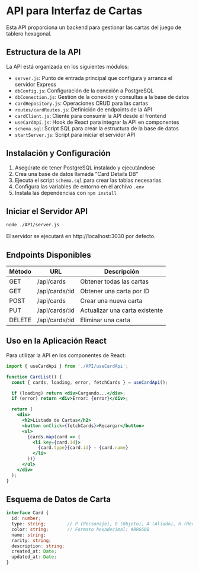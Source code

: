 # API para Interfaz de Cartas

Esta API proporciona un backend para gestionar las cartas del juego de tablero hexagonal.

## Estructura de la API

La API está organizada en los siguientes módulos:

- `server.js`: Punto de entrada principal que configura y arranca el servidor Express
- `dbConfig.js`: Configuración de la conexión a PostgreSQL
- `dbConnection.js`: Gestión de la conexión y consultas a la base de datos
- `cardRepository.js`: Operaciones CRUD para las cartas
- `routes/cardRoutes.js`: Definición de endpoints de la API
- `cardClient.js`: Cliente para consumir la API desde el frontend
- `useCardApi.js`: Hook de React para integrar la API en componentes
- `schema.sql`: Script SQL para crear la estructura de la base de datos
- `startServer.js`: Script para iniciar el servidor API

## Instalación y Configuración

1. Asegúrate de tener PostgreSQL instalado y ejecutándose
2. Crea una base de datos llamada "Card Details DB"
3. Ejecuta el script `schema.sql` para crear las tablas necesarias
4. Configura las variables de entorno en el archivo `.env`
5. Instala las dependencias con `npm install`

## Iniciar el Servidor API

```bash
node ./API/server.js
```

El servidor se ejecutará en http://localhost:3030 por defecto.

## Endpoints Disponibles

| Método | URL            | Descripción                   |
| ------- | -------------- | ------------------------------ |
| GET     | /api/cards     | Obtener todas las cartas       |
| GET     | /api/cards/:id | Obtener una carta por ID       |
| POST    | /api/cards     | Crear una nueva carta          |
| PUT     | /api/cards/:id | Actualizar una carta existente |
| DELETE  | /api/cards/:id | Eliminar una carta             |

## Uso en la Aplicación React

Para utilizar la API en los componentes de React:

```jsx
import { useCardApi } from './API/useCardApi';

function CardList() {
  const { cards, loading, error, fetchCards } = useCardApi();

  if (loading) return <div>Cargando...</div>;
  if (error) return <div>Error: {error}</div>;

  return (
    <div>
      <h2>Listado de Cartas</h2>
      <button onClick={fetchCards}>Recargar</button>
      <ul>
        {cards.map(card => (
          <li key={card.id}>
            {card.type}{card.id} - {card.name}
          </li>
        ))}
      </ul>
    </div>
  );
}
```

## Esquema de Datos de Carta

```typescript
interface Card {
  id: number;
  type: string;        // P (Personaje), O (Objeto), A (Aliado), H (Hechizo)
  color: string;       // Formato hexadecimal: #RRGGBB
  name: string;
  rarity: string;
  description: string;
  created_at: Date;
  updated_at: Date;
}
```
